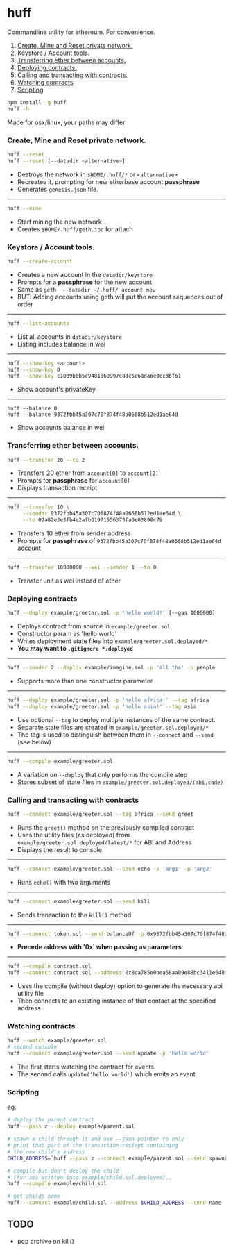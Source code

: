 # huff

Commandline utility for ethereum. For convenience.

1. [Create, Mine and Reset private network.](https://github.com/nomilous/huff#create-mine-and-reset-private-network)
2. [Keystore / Account tools.](https://github.com/nomilous/huff#keystore--account-tools)
3. [Transferring ether between accounts.](https://github.com/nomilous/huff#transferring-ether-between-accounts)
4. [Deploying contracts.](https://github.com/nomilous/huff#deploying-contracts)
5. [Calling and transacting with contracts.](https://github.com/nomilous/huff#calling-and-transacting-with-contracts)
6. [Watching contracts](https://github.com/nomilous/huff#watching-contracts)
7. [Scripting](https://github.com/nomilous/huff#scripting)
```bash
npm install -g huff
huff -h
```

Made for osx/linux, your paths may differ



### Create, Mine and Reset private network.

```bash
huff --reset
huff --reset [--datadir <alternative>]
```
* Destroys the network in `$HOME/.huff/*` or `<alternative>`
* Recreates it, prompting for new etherbase account **passphrase**
* Generates `genesis.json` file.

***

```bash
huff --mine
```
* Start mining the new network
* Creates `$HOME/.huff/geth.ipc` for attach




### Keystore / Account tools.

```bash
huff --create-account
```
* Creates a new account in the `datadir/keystore`
* Prompts for a **passphrase** for the new account
* Same as `geth  --datadir ~/.huff/ account new`
* BUT: Adding accounts using geth will put the account sequences out of order

***

```bash
huff --list-accounts
```
* List all accounts in `datadir/keystore`
* Listing includes balance in wei

***

```bash
huff --show-key <account>
huff --show-key 0
huff --show-key c10d9bbb5c9481860997e8dc5c6ada6e0ccd6f61
```
* Show account's privateKey

***

```
huff --balance 0
huff --balance 9372fbb45a307c70f874f48a0668b512ed1ae64d
```
* Show accounts balance in wei




### Transferring ether between accounts.

```bash
huff --transfer 20 --to 2
```
* Transfers 20 ether from `account[0]` to `account[2]`
* Prompts for **passphrase** for `account[0]`
* Displays transaction receipt

***

```bash
huff --transfer 10 \
     --sender 9372fbb45a307c70f874f48a0668b512ed1ae64d \
     --to 02a82e3e3fb4e2afb01971556373fa0e03898c79
```
* Transfers 10 ether from sender address
* Prompts for **passphrase** of `9372fbb45a307c70f874f48a0668b512ed1ae64d` account

***

```bash
huff --transfer 10000000 --wei --sender 1 --to 0
```
* Transfer unit as wei instead of ether



### Deploying contracts

```bash
huff --deploy example/greeter.sol -p 'hello world!' [--gas 1000000]
```
* Deploys contract from source in `example/greeter.sol`
* Constructor param as 'hello world'
* Writes deployment state files into `example/greeter.sol.deployed/*`
* **You may want to `.gitignore *.deployed`**

***

```bash
huff --sender 2 --deploy example/imagine.sol -p 'all the' -p people
```
* Supports more than one constructor parameter

***

```bash
huff --deploy example/greeter.sol -p 'hello africa!' --tag africa
huff --deploy example/greeter.sol -p 'hello asia!' --tag asia
```
* Use optional `--tag` to deploy multiple instances of the same contract.
* Separate state files are created in `example/greeter.sol.deployed/*`
* The tag is used to distinguish between them in `--connect` and `--send` (see below)

***

```bash
huff --compile example/greeter.sol
```

* A variation on `--deploy` that only performs the compile step
* Stores subset of state files in `example/greeter.sol.deployed/(abi,code)`

### Calling and transacting with contracts

```bash
huff --connect example/greeter.sol --tag africa --send greet
```
* Runs the `greet()` method on the previously compiled contract
* Uses the utility files (as deployed) from `example/greeter.sol.deployed/latest/*` for ABI and Address
* Displays the result to console

***

```bash
huff --connect example/greeter.sol --send echo -p 'arg1' -p 'arg2'
```
* Runs `echo()` with two arguments

***

```bash
huff --connect example/greeter.sol --send kill
```
* Sends transaction to the `kill()` method

***

```bash
huff --connect token.sol --send balanceOf -p 0x9372fbb45a307c70f874f48a0668b512ed1ae64d
```
* **Precede address with '0x' when passing as parameters**

***

```bash
huff --compile contract.sol
huff --connect contract.sol --address 0x8ca785e0bea58aa09e88bc3411e648f5aff636bc --send method
```
* Uses the compile (without deploy) option to generate the necessary abi utility file
* Then connects to an existing instance of that contact at the specified address

### Watching contracts


```bash
huff --watch example/greeter.sol
# second console
huff --connect example/greeter.sol --send update -p 'hello world'
```
* The first starts watching the contract for events.
* The second calls `update('hello world')` which emits an event


### Scripting

eg.

```bash
# deploy the parent contract
huff --pass z --deploy example/parent.sol

# spawn a child through it and use --json pointer to only
# print that part of the transaction reciept containing 
# the new child's address
CHILD_ADDRESS=`huff --pass z --connect example/parent.sol --send spawnChild -p 'Child Name' --json /logs/0/args/child`

# compile but don't deploy the child
# (for abi written into example/child.sol.deployed/..
huff --compile example/child.sol

# get childs name
huff --connect example/child.sol --address $CHILD_ADDRESS --send name
```


## TODO

* pop archive on kill()
